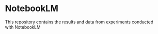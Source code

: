 # NotebookLM
This repository contains the results and data from experiments conducted with NotebookLM
